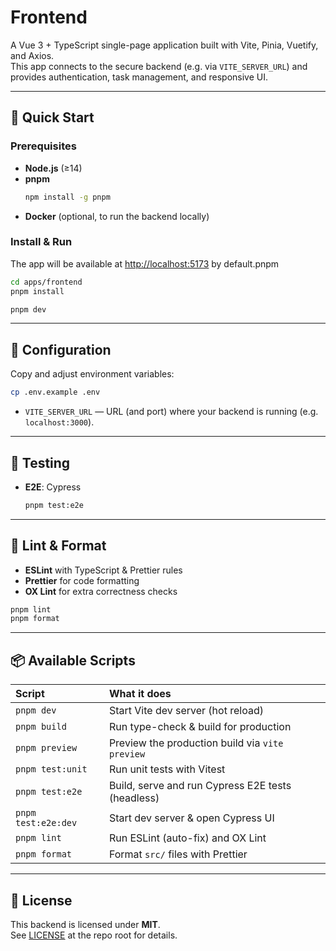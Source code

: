 # Frontend

A Vue 3 + TypeScript single-page application built with Vite, Pinia, Vuetify, and Axios.  
This app connects to the secure backend (e.g. via `VITE_SERVER_URL`) and provides authentication, task management, and responsive UI.

---

## 🚀 Quick Start

### Prerequisites

- **Node.js** (≥14)
- **pnpm**  
  ```bash
  npm install -g pnpm
  ```
- **Docker** (optional, to run the backend locally)

### Install & Run
The app will be available at <http://localhost:5173> by default.pnpm

```bash
cd apps/frontend
pnpm install

pnpm dev
```

---

## 🔧 Configuration

Copy and adjust environment variables:

```bash
cp .env.example .env
```

- `VITE_SERVER_URL` — URL (and port) where your backend is running (e.g. `localhost:3000`).

---




## 🧪 Testing
- **E2E**: Cypress
  ```bash
  pnpm test:e2e
  ```
---



## 🎨 Lint & Format

- **ESLint** with TypeScript & Prettier rules
- **Prettier** for code formatting
- **OX Lint** for extra correctness checks

```bash
pnpm lint
pnpm format
```

---

## 📦 Available Scripts

| Script               | What it does                                          |
| :------------------- | :----------------------------------------------------- |
| `pnpm dev`           | Start Vite dev server (hot reload)                    |
| `pnpm build`         | Run type-check & build for production                 |
| `pnpm preview`       | Preview the production build via `vite preview`       |
| `pnpm test:unit`     | Run unit tests with Vitest                            |
| `pnpm test:e2e`      | Build, serve and run Cypress E2E tests (headless)     |
| `pnpm test:e2e:dev`  | Start dev server & open Cypress UI                    |
| `pnpm lint`          | Run ESLint (auto-fix) and OX Lint                      |
| `pnpm format`        | Format `src/` files with Prettier                      |

---

## 📄 License

This backend is licensed under **MIT**.  
See [LICENSE](../../LICENSE) at the repo root for details.